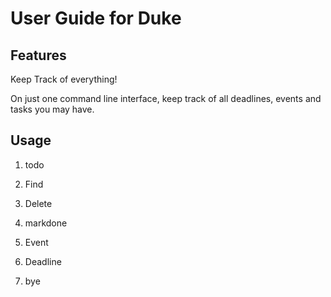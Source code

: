 # User Guide for Duke

## Features 

Keep Track of everything! 

On just one command line interface, keep track of all deadlines, events and tasks you may have.

## Usage

1. todo

2. Find

3. Delete  

4. markdone

5. Event

6. Deadline

7. bye 

 
